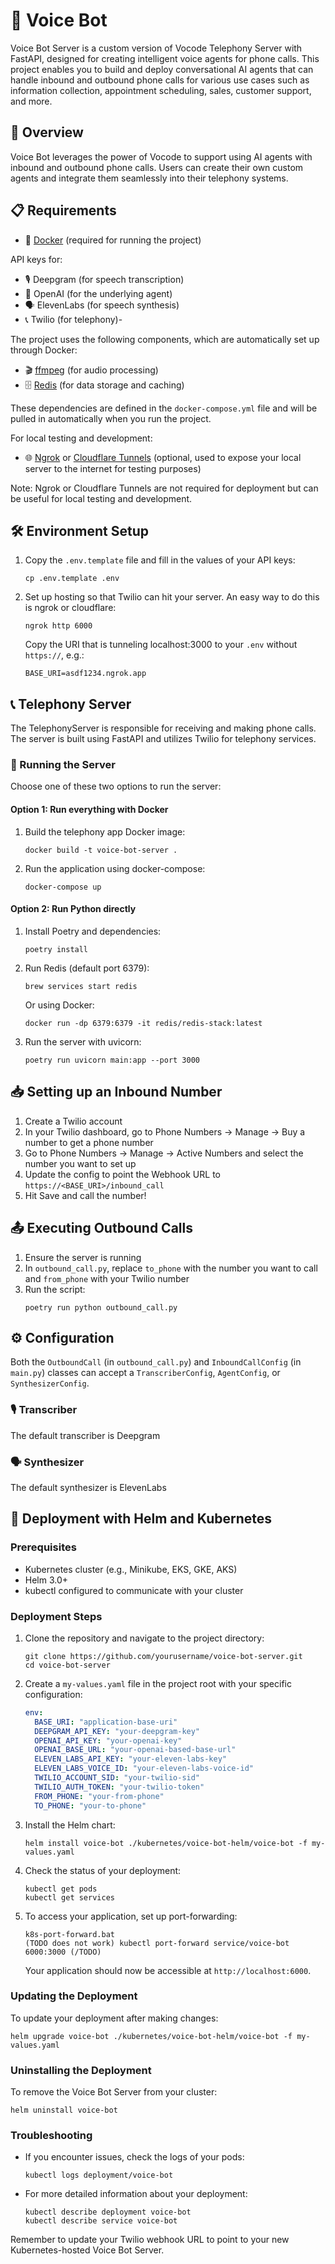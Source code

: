 # 🤖 Voice Bot

Voice Bot Server is a custom version of Vocode Telephony Server with FastAPI, designed for creating intelligent voice agents for phone calls. This project enables you to build and deploy conversational AI agents that can handle inbound and outbound phone calls for various use cases such as information collection, appointment scheduling, sales, customer support, and more.

## 🌟 Overview

Voice Bot leverages the power of Vocode to support using AI agents with inbound and outbound phone calls. Users can create their own custom agents and integrate them seamlessly into their telephony systems.

## 📋 Requirements

- 🐳 [Docker](https://www.docker.com/) (required for running the project)

API keys for:
   - 🎙️ Deepgram (for speech transcription)
   - 🧠 OpenAI (for the underlying agent)
   - 🗣️ ElevenLabs (for speech synthesis)
   - 📞 Twilio (for telephony)- 

The project uses the following components, which are automatically set up through Docker:

- 🎬 [ffmpeg](https://ffmpeg.org/) (for audio processing)
- 🗄️ [Redis](https://redis.io/) (for data storage and caching)

These dependencies are defined in the `docker-compose.yml` file and will be pulled in automatically when you run the project.

For local testing and development:

- 🌐 [Ngrok](https://ngrok.com/) or [Cloudflare Tunnels](https://www.cloudflare.com/products/tunnel/) (optional, used to expose your local server to the internet for testing purposes)

Note: Ngrok or Cloudflare Tunnels are not required for deployment but can be useful for local testing and development.

## 🛠️ Environment Setup

1. Copy the `.env.template` file and fill in the values of your API keys:
   ```
   cp .env.template .env
   ```

2. Set up hosting so that Twilio can hit your server. An easy way to do this is ngrok or cloudflare:
   ```
   ngrok http 6000
   ```
   Copy the URI that is tunneling localhost:3000 to your `.env` without `https://`, e.g.:
   ```
   BASE_URI=asdf1234.ngrok.app
   ```

## 📞 Telephony Server

The TelephonyServer is responsible for receiving and making phone calls. The server is built using FastAPI and utilizes Twilio for telephony services.

### 🚀 Running the Server

Choose one of these two options to run the server:

#### Option 1: Run everything with Docker

1. Build the telephony app Docker image:
   ```
   docker build -t voice-bot-server .
   ```
2. Run the application using docker-compose:
   ```
   docker-compose up
   ```

#### Option 2: Run Python directly

1. Install Poetry and dependencies:
   ```
   poetry install
   ```
2. Run Redis (default port 6379):
   ```
   brew services start redis
   ```
   Or using Docker:
   ```
   docker run -dp 6379:6379 -it redis/redis-stack:latest
   ```
3. Run the server with uvicorn:
   ```
   poetry run uvicorn main:app --port 3000
   ```

## 📥 Setting up an Inbound Number

1. Create a Twilio account
2. In your Twilio dashboard, go to Phone Numbers -> Manage -> Buy a number to get a phone number
3. Go to Phone Numbers -> Manage -> Active Numbers and select the number you want to set up
4. Update the config to point the Webhook URL to `https://<BASE_URI>/inbound_call`
5. Hit Save and call the number!

## 📤 Executing Outbound Calls

1. Ensure the server is running
2. In `outbound_call.py`, replace `to_phone` with the number you want to call and `from_phone` with your Twilio number
3. Run the script:
   ```
   poetry run python outbound_call.py
   ```

## ⚙️ Configuration

Both the `OutboundCall` (in `outbound_call.py`) and `InboundCallConfig` (in `main.py`) classes can accept a `TranscriberConfig`, `AgentConfig`, or `SynthesizerConfig`. 

### 🎙️ Transcriber
The default transcriber is Deepgram

### 🗣️ Synthesizer
The default synthesizer is ElevenLabs

## 🚀 Deployment with Helm and Kubernetes

### Prerequisites

- Kubernetes cluster (e.g., Minikube, EKS, GKE, AKS)
- Helm 3.0+
- kubectl configured to communicate with your cluster

### Deployment Steps

1. Clone the repository and navigate to the project directory:
   ```
   git clone https://github.com/yourusername/voice-bot-server.git
   cd voice-bot-server
   ```

2. Create a `my-values.yaml` file in the project root with your specific configuration:
   ```yaml
   env:
     BASE_URI: "application-base-uri"
     DEEPGRAM_API_KEY: "your-deepgram-key"
     OPENAI_API_KEY: "your-openai-key"
     OPENAI_BASE_URL: "your-openai-based-base-url"
     ELEVEN_LABS_API_KEY: "your-eleven-labs-key"
     ELEVEN_LABS_VOICE_ID: "your-eleven-labs-voice-id"
     TWILIO_ACCOUNT_SID: "your-twilio-sid"
     TWILIO_AUTH_TOKEN: "your-twilio-token"
     FROM_PHONE: "your-from-phone"
     TO_PHONE: "your-to-phone"
   ```

3. Install the Helm chart:
   ```
   helm install voice-bot ./kubernetes/voice-bot-helm/voice-bot -f my-values.yaml
   ```

4. Check the status of your deployment:
   ```
   kubectl get pods
   kubectl get services
   ```

5. To access your application, set up port-forwarding:
   ```
   k8s-port-forward.bat
   (TODO does not work) kubectl port-forward service/voice-bot 6000:3000 (/TODO)
   ```
   Your application should now be accessible at `http://localhost:6000`.

### Updating the Deployment

To update your deployment after making changes:

```
helm upgrade voice-bot ./kubernetes/voice-bot-helm/voice-bot -f my-values.yaml
```

### Uninstalling the Deployment

To remove the Voice Bot Server from your cluster:

```
helm uninstall voice-bot
```

### Troubleshooting

- If you encounter issues, check the logs of your pods:
  ```
  kubectl logs deployment/voice-bot
  ```

- For more detailed information about your deployment:
  ```
  kubectl describe deployment voice-bot
  kubectl describe service voice-bot
  ```

Remember to update your Twilio webhook URL to point to your new Kubernetes-hosted Voice Bot Server.
